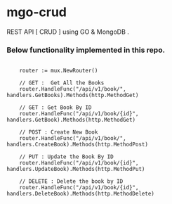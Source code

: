 # mgo-crud
REST API [ CRUD ] using GO &amp; MongoDB .
### Below functionality implemented in this repo.

```

	router := mux.NewRouter()

	// GET :  Get All the Books
	router.HandleFunc("/api/v1/book/", handlers.GetBooks).Methods(http.MethodGet)

	// GET : Get Book By ID
	router.HandleFunc("/api/v1/book/{id}", handlers.GetBook).Methods(http.MethodGet)

	// POST : Create New Book
	router.HandleFunc("/api/v1/book/", handlers.CreateBook).Methods(http.MethodPost)

	// PUT : Update the Book By ID
	router.HandleFunc("/api/v1/book/{id}", handlers.UpdateBook).Methods(http.MethodPut)

	// DELETE : Delete the book by ID
	router.HandleFunc("/api/v1/book/{id}", handlers.DeleteBook).Methods(http.MethodDelete)
 
 ```

